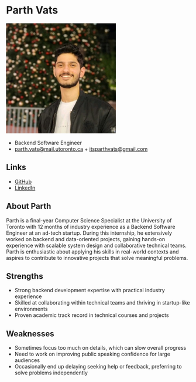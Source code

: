# Parth Vats

<img src="./assets/parth/parthvats.jpg" width="300">

- Backend Software Engineer
- parth.vats@mail.utoronto.ca + itsparthvats@gmail.com

## Links

- [GitHub](https://github.com/parthvats02)
- [LinkedIn](https://www.linkedin.com/in/parthvats)

## About Parth

Parth is a final-year Computer Science Specialist at the University of Toronto with 12 months of industry experience as a Backend Software Engineer at an ad-tech startup. During this internship, he extensively worked on backend and data-oriented projects, gaining hands-on experience with scalable system design and collaborative technical teams. Parth is enthusiastic about applying his skills in real-world contexts and aspires to contribute to innovative projects that solve meaningful problems.

## Strengths

- Strong backend development expertise with practical industry experience
- Skilled at collaborating within technical teams and thriving in startup-like environments
- Proven academic track record in technical courses and projects

## Weaknesses

- Sometimes focus too much on details, which can slow overall progress
- Need to work on improving public speaking confidence for large audiences
- Occasionally end up delaying seeking help or feedback, preferring to solve problems independently
